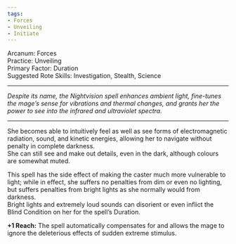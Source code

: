 ```yaml
---
tags:
- Forces
- Unveiling
- Initiate
---
```


Arcanum: Forces\
Practice: Unveiling\
Primary Factor: Duration\
Suggested Rote Skills: Investigation, Stealth, Science

---

_Despite its name, the Nightvision spell enhances ambient light, fine-tunes the mage’s sense for vibrations and thermal changes, and grants her the power to see into the infrared and ultraviolet spectra._

---

She becomes able to intuitively feel as well as see forms of electromagnetic radiation, sound, and kinetic energies, allowing her to navigate without penalty in complete darkness.\
She can still see and make out details, even in the dark, although colours are somewhat muted.

This spell has the side effect of making the caster much more vulnerable to light; while in effect, she suffers no penalties from dim or even no lighting, but suffers penalties from bright lights as she normally would from darkness.\
Bright lights and extremely loud sounds can disorient or even inflict the Blind Condition on her for the spell’s Duration.

**+1 Reach:** The spell automatically compensates for and allows the mage to ignore the deleterious effects of sudden extreme stimulus.
